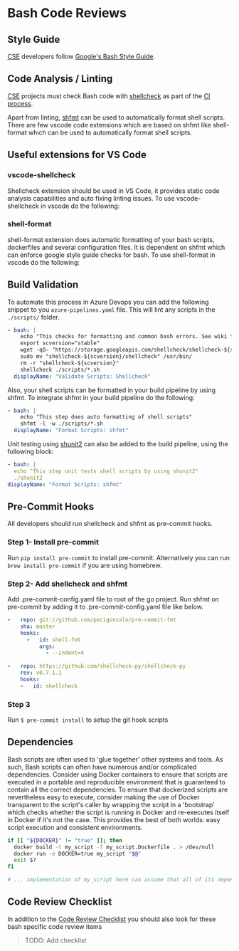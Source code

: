 # Bash Code Reviews

## Style Guide

[CSE](../../CSE.md) developers follow [Google's Bash Style Guide](https://google.github.io/styleguide/shell.xml).

## Code Analysis / Linting

[CSE](../../CSE.md) projects must check Bash code with [shellcheck](https://github.com/koalaman/shellcheck) as part of the [CI process](../../continuous-integration/readme.md).

Apart from linting, [shfmt](https://github.com/mvdan/sh) can be used to automatically format shell scripts. There are few vscode code extensions which are based on shfmt like shell-format which can be used to automatically format shell scripts. 

## Useful extensions for VS Code 

### vscode-shellcheck
Shellcheck extension should be used in VS Code, it provides static code analysis capabilities and auto fixing linting issues. To use vscode-shellcheck in vscode do the following:


### shell-format
shell-format extension does automatic formatting of your bash scripts, dockerfiles and several configuration files. It is dependent on shfmt which can enforce google style guide checks for bash.
To use shell-format in vscode do the following:

## Build Validation

To automate this process in Azure Devops you can add the following snippet to you `azure-pipelines.yaml` file. This will lint any scripts in the `./scripts/` folder.

```yaml
- bash: |
    echo "This checks for formatting and common bash errors. See wiki for error details and ignore options: https://github.com/koalaman/shellcheck/wiki/SC1000"
    export scversion="stable"
    wget -qO- "https://storage.googleapis.com/shellcheck/shellcheck-${scversion?}.linux.x86_64.tar.xz" | tar -xJv
    sudo mv "shellcheck-${scversion}/shellcheck" /usr/bin/
    rm -r "shellcheck-${scversion}"
    shellcheck ./scripts/*.sh
  displayName: "Validate Scripts: Shellcheck"
  ```
  
Also, your shell scripts can be formatted in your build pipeline by using shfmt. To integrate shfmt in your build pipeline do the following:

```yaml
- bash: |
    echo "This step does auto formatting of shell scripts"
    shfmt -l -w ./scripts/*.sh
  displayName: "Format Scripts: shfmt"
  ```
  
  Unit testing using [shunit2](https://github.com/kward/shunit2) can also be added to the build pipeline, using the following block:
  
  ```yaml
- bash: |
    echo "This step unit tests shell scripts by using shunit2"
    ./shunit2
  displayName: "Format Scripts: shfmt"
  ```
  

## Pre-Commit Hooks

All developers should run shellcheck and shfmt as pre-commit hooks.

### Step 1- Install pre-commit

Run `pip install pre-commit` to install pre-commit.
Alternatively you can run `brew install pre-commit` if you are using homebrew.

### Step 2- Add shellcheck and shfmt

Add .pre-commit-config.yaml file to root of the go project. Run shfmt on pre-commit by adding it to .pre-commit-config.yaml file like below.

```yaml
-   repo: git://github.com/pecigonzalo/pre-commit-fmt
    sha: master
    hooks:
      -   id: shell-fmt
          args:
            - --indent=4
            
-   repo: https://github.com/shellcheck-py/shellcheck-py
    rev: v0.7.1.1
    hooks:
    -   id: shellcheck
 ```

### Step 3

Run `$ pre-commit install` to setup the git hook scripts

## Dependencies

Bash scripts are often used to 'glue together' other systems and tools. As such, Bash scripts can often have numerous and/or complicated dependencies. Consider using Docker containers to ensure that scripts are executed in a portable and reproducible environment that is guaranteed to contain all the correct dependencies. To ensure that dockerized scripts are nevertheless easy to execute, consider making the use of Docker transparent to the script's caller by wrapping the script in a 'bootstrap' which checks whether the script is running in Docker and re-executes itself in Docker if it's not the case. This provides the best of both worlds: easy script execution and consistent environments.

```bash
if [[ "${DOCKER}" != "true" ]]; then
  docker build -t my_script -f my_script.Dockerfile . > /dev/null
  docker run -e DOCKER=true my_script "$@"
  exit $?
fi

# ... implementation of my_script here can assume that all of its dependencies exist since it's always running in Docker ...
```

## Code Review Checklist

In addition to the [Code Review Checklist](../README.md) you should also look for these bash specific code review items

> TODO: Add checklist
